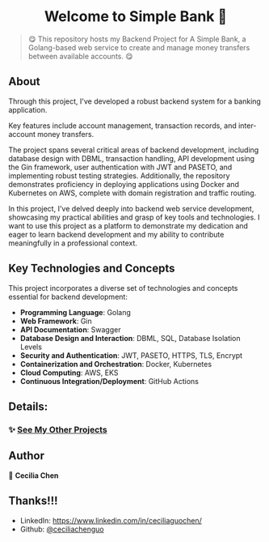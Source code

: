 <h1 align="center">Welcome to Simple Bank 👋</h1>

> 😋  This repository hosts my Backend Project for A Simple Bank, a Golang-based web service to create and manage money transfers between available accounts.  😋

## About
Through this project, I've developed a robust backend system for a banking application. 

Key features include account management, transaction records, and inter-account money transfers. 

The project spans several critical areas of backend development, including database design with DBML, transaction handling, API development using the Gin framework, user authentication with JWT and PASETO, and implementing robust testing strategies. Additionally, the repository demonstrates proficiency in deploying applications using Docker and Kubernetes on AWS, complete with domain registration and traffic routing. 

In this project, I've delved deeply into backend web service development, showcasing my practical abilities and grasp of key tools and technologies. I want to use this project as a platform to demonstrate my dedication and eager to learn backend development and my ability to contribute meaningfully in a professional context.

## Key Technologies and Concepts

This project incorporates a diverse set of technologies and concepts essential for backend development:

- **Programming Language**: Golang
- **Web Framework**: Gin
- **API Documentation**: Swagger
- **Database Design and Interaction**: DBML, SQL, Database Isolation Levels
- **Security and Authentication**: JWT, PASETO, HTTPS, TLS, Encrypt
- **Containerization and Orchestration**: Docker, Kubernetes
- **Cloud Computing**: AWS, EKS
- **Continuous Integration/Deployment**: GitHub Actions

## Details:

### ✨ [See My Other Projects](https://github.com/ceciliachenguo/iOSAppPortfolio_Cecilia_in_Marlo)

## Author

👤 **Cecilia Chen**

## Thanks!!!

* LinkedIn: https://www.linkedin.com/in/ceciliaguochen/
* Github: [@ceciliachenguo](https://github.com/ceciliachenguo)
